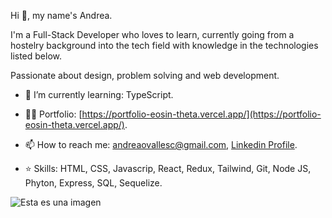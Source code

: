 Hi 👋, my name's Andrea.

I'm a Full-Stack Developer who loves to learn, currently going from a hostelry background into the tech field with knowledge in the technologies listed below.

Passionate about design, problem solving and web development.

- 🌱 I’m currently learning: TypeScript.

- 👨‍💻 Portfolio: [https://portfolio-eosin-theta.vercel.app/](https://portfolio-eosin-theta.vercel.app/).

- 📫 How to reach me: andreaovallesc@gmail.com, [Linkedin Profile](https://www.linkedin.com/in/andrea-ovalles-developer/).

- ⭐ Skills: HTML, CSS, Javascrip, React, Redux, Tailwind, Git, Node JS, Phyton, Express, SQL, Sequelize.

![Esta es una imagen](https://cdn.dribbble.com/users/5448869/screenshots/11964344/media/7c1a55db92d1d015c51ad7595a2b82ff.png?compress=1&resize=800x600&vertical=top)
